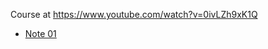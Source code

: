 Course at https://www.youtube.com/watch?v=0ivLZh9xK1Q

* [Note 01](https://github.com/thewoood/LaTeX-Tutorial-by-Michelle-Krummel-NOTES/blob/main/tut-01.md)
